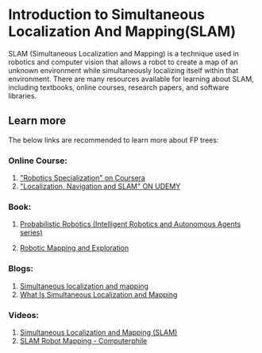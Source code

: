 # Introduction to Simultaneous Localization And Mapping(SLAM)
SLAM (Simultaneous Localization and Mapping) is a technique used in robotics and computer vision that allows a robot to create a map of an unknown environment while simultaneously localizing itself within that environment. There are many resources available for learning about SLAM, including textbooks, online courses, research papers, and software libraries.

## Learn more
The below links are recommended to learn more about FP trees:

### Online Course:
1. ["Robotics Specialization" on Coursera](https://in.coursera.org/specializations/robotics)
2. ["Localization, Navigation and SLAM" ON UDEMY](https://www.udemy.com/course/ros-navigation/)

### Book:
1. [Probabilistic Robotics (Intelligent Robotics and Autonomous Agents series)](https://amzn.eu/d/i8CxzIQ)

2. [Robotic Mapping and Exploration](https://amzn.eu/d/2y8zTx0)


### Blogs:
1. [Simultaneous localization and mapping](https://en.wikipedia.org/wiki/Simultaneous_localization_and_mapping)
2. [What Is Simultaneous Localization and Mapping](https://blogs.nvidia.com/blog/2019/07/25/what-is-simultaneous-localization-and-mapping-nvidia-jetson-isaac-sdk/)

### Videos:
1. [Simultaneous Localization and Mapping (SLAM)](https://youtu.be/mQQL8pmztb4)
2. [SLAM Robot Mapping - Computerphile](https://youtu.be/-XU54IsG8Vo)
